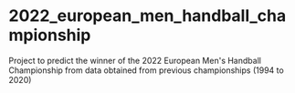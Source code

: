 # 2022_european_men_handball_championship
Project to predict the winner of the 2022 European Men's Handball Championship from data obtained from previous championships (1994 to 2020)
